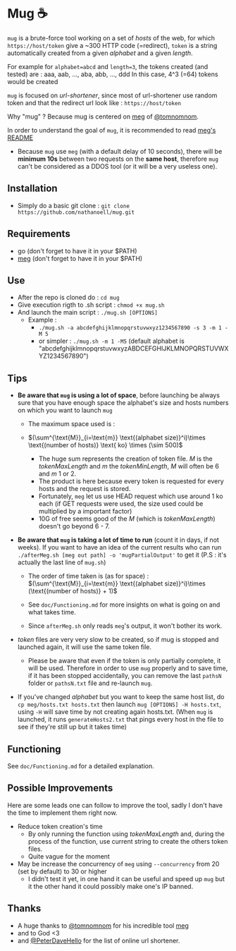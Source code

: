 # Mug ☕
`mug` is a brute-force tool working on a set of *hosts* of the web, for which `https://host/token` give a ~300 HTTP code (=redirect), `token` is a string automatically created from a given *alphabet* and a given *length*. 

For example for `alphabet=abcd` and `length=3`, the tokens created (and tested) are :
aaa, aab, ..., aba, abb, ..., ddd 
In this case, 4^3 (=64) tokens would be created 

`mug` is focused on *url-shortener*, since most of url-shortener use random token and that the redirect url look like : `https://host/token`

Why "mug" ? Because mug is centered on [meg](https://github.com/tomnomnom/meg) of [@tomnomnom](https://github.com/tomnomnom).

In order to understand the goal of `mug`, it is recommended to read [meg's README](https://github.com/tomnomnom/meg)

- Because `mug` use `meg` (with a default delay of 10 seconds), there will be **minimum 10s** between two requests on the **same host**, therefore `mug` can't be considered as a DDOS tool (or it will be a very useless one).

## Installation
- Simply do a basic git clone : `git clone https://github.com/nathanoell/mug.git`

## Requirements
- go (don't forget to have it in your $PATH)
- [meg](https://github.com/tomnomnom/meg) (don't forget to have it in your $PATH)
  
## Use
- After the repo is cloned do : `cd mug`
- Give execution rigth to .sh script : `chmod +x mug.sh`
- And launch the main script : `./mug.sh [OPTIONS]`
  - Example : 
    - `./mug.sh -a abcdefghijklmnopqrstuvwxyz1234567890 -s 3 -m 1 -M 5` 
    - or simpler : `./mug.sh -m 1 -M5` (default alphabet is "abcdefghijklmnopqrstuvwxyzABDCEFGHIJKLMNOPQRSTUVWXYZ1234567890")



## Tips
- **Be aware that `mug` is using a lot of space**, before launching be always sure that you have enough space the alphabet's size and hosts numbers on which you want to launch `mug`

    - The maximum space used is :

    - $(\sum^{\text{M}}_{i=\text{m}} \text{(alphabet size)}^i)\times \text{(number of hosts)} \text{ ko} \times (\sim 500)$

        - The huge sum represents the creation of token file. $M$ is the *tokenMaxLength* and $m$ the *tokenMinLength*, $M$ will often be 6 and $m$ 1 or 2.
        - The product is here because every token is requested for every hosts and the request is stored.
        - Fortunately, `meg` let us use HEAD request which use around 1 ko each (if GET requests were used, the size used could be multiplied by a important factor)
        - 10G of free seems good of the $M$ (which is *tokenMaxLength*) doesn't go beyond 6 - 7. 

- **Be aware that `mug` is taking a lot of time to run** (count it in days, if not weeks). If you want to have an idea of the current results who can run `./afterMeg.sh [meg out path] -o 'mugPartialOutput'` to get it (P.S : it's actually the last line of `mug.sh`)

    - The order of time taken is (as for space) :
        $(\sum^{\text{M}}_{i=\text{m}} \text{(alphabet size)}^i)\times (\text{(number of hosts)} + 1)$

    - See `doc/Functioning.md` for more insights on what is going on and what takes time.

    - Since `afterMeg.sh` only reads `meg`'s output, it won't bother its work.

- *token* files are very very slow to be created, so if mug is stopped and launched again, it will use the same token file.

    - Please be aware that even if the token is only partially complete, it will be used. Therefore in order to use `mug` properly and to save time, if it has been stopped accidentally, you can remove the last `pathsN` folder or `pathsN.txt` file and re-launch `mug`.

- If you've changed *alphabet* but you want to keep the same host list, do `cp meg/hosts.txt hosts.txt` then launch `mug [OPTIONS] -H hosts.txt`, using `-H` will save time by not creating again hosts.txt. (When `mug` is launched, it runs `generateHosts2.txt` that pings every host in the file to see if they're still up but it takes time)
## Functioning
See `doc/Functioning.md` for a detailed explanation.

## Possible Improvements

Here are some leads one can follow to improve the tool, sadly I don't have the time to implement them right now.

- Reduce token creation's time 
  - By only running the function using *tokenMaxLength* and, during the process of the function, use current string to create the others token files.
  - Quite vague for the moment
- May be increase the concurrency of `meg` using `--concurrency`  from 20 (set by default) to 30 or higher 
  - I didn't test it yet, in one hand it can be useful and speed up `mug` but it the other hand it could possibly make one's IP banned.

## Thanks
- A huge thanks to [@tomnomnom](https://github.com/tomnomnom) for his incredible tool [meg](https://github.com/tomnomnom/meg)
- and to God <3
- and [@PeterDaveHello](https://github.com/PeterDaveHello) for the list of online url shortener.
